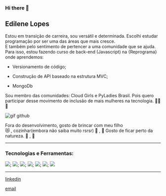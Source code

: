 ### Hi there 👋

## Edilene Lopes 


Estou em transição de carreira, sou versátil e determinada. Escolhi 
estudar programação por ser uma das áreas que mais cresce. <br>
E também pelo sentimento de pertencer a uma comunidade que se ajuda.<br>
Para isso, estou fazendo curso de back-end (Javascript) na {Reprograma} onde aprendemos:

* Versionamento de código;

* Construção de API baseado na estrutura MVC;

* MongoDb

Sou membro das comunidades: Cloud Girls e PyLadies Brasil.  Pois quero participar desse movimento de inclusão de mais mulheres na tecnologia.   	🙆‍♀️ 	💪 

![gif github](https://user-images.githubusercontent.com/60043558/100880849-02161700-348c-11eb-9ce9-0e9debe94f74.gif)


Fora do desenvolvimento, gosto de brincar com meu filho   
😻 	, cozinhar(embora não saiba muito rsrsr) 	🍰  ,  🍝 
Gosto de ficar perto da natureza. :deciduous_tree: , :blossom:

-----


### Tecnologias e Ferramentas:

<img src = "https://img.shields.io/badge/-GITHUB-brightgreen">;
<img src ="https://img.shields.io/badge/-npm-red">;
<img src = "https://img.shields.io/badge/-Node.Js-blue">;
<img src = "https://img.shields.io/badge/-express-lightgrey">;
<img src = "https://img.shields.io/badge/-Nodemoon-green">;
<img src = "https://img.shields.io/badge/-MongoDb-orange">;
<img src = "https://img.shields.io/badge/-Python-yellow">



-----


[linkedin](https://www.linkedin.com/in/edilene-lopes/)

[email](https://www.lopes_edi@yahoo.com.br)

<!--
**EdileneLopes/edilenelopes** is a ✨ _special_ ✨ repository because its `README.md` (this file) appears on your GitHub profile.

Here are some ideas to get you started:

- 🔭 I’m currently working on ...
- 🌱 I’m currently learning ...
- 👯 I’m looking to collaborate on ...
- 🤔 I’m looking for help with ...
- 💬 Ask me about ...
- 📫 How to reach me: ...
- 😄 Pronouns: ...
- ⚡ Fun fact: ...
-->
